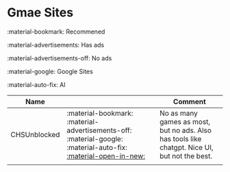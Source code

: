 # Gmae Sites

:material-bookmark: Recommened

:material-advertisements: Has ads

:material-advertisements-off: No ads

:material-google: Google Sites

:material-auto-fix: AI


| Name         |                                                                                                                 | Comment                                                                                       |
| -------------- | ----------------------------------------------------------------------------------------------------------------- | ----------------------------------------------------------------------------------------------- |
| CHSUnblocked | :material-bookmark: :material-advertisements-off: :material-google: :material-auto-fix: [:material-open-in-new:](https://google.com) | No as many games as most, but no ads. Also has tools like chatgpt. Nice UI, but not the best. |
|              |                                                                                                                 |                                                                                               |
